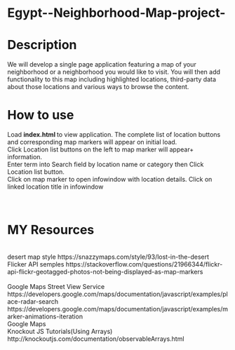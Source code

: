 # Egypt--Neighborhood-Map-project-
<h1>Description</h1>
We will develop a single page application featuring a map of your neighborhood or a neighborhood you would like to visit. You will then add functionality to this map including highlighted locations, third-party data about those locations and various ways to browse the content.
</br>
<h1>How to use</h1>
Load <strong>index.html </strong>to view application. The complete list of location buttons and corresponding map markers will appear on initial load.
<br>
Click Location list buttons on the left to  map marker will appear+ information.
<br>
Enter term into Search field  by location name or category then Click Location list button.
<br>
Click on map marker to open infowindow with location details. Click on linked location title in infowindow 
<br></br>
<br>

<h1>MY  Resources</h1>
</br>
desert map style 
https://snazzymaps.com/style/93/lost-in-the-desert
</br>
Flicker API semples
https://stackoverflow.com/questions/21966344/flickr-api-flickr-geotagged-photos-not-being-displayed-as-map-markers
</br></br>
Google Maps Street View Service
https://developers.google.com/maps/documentation/javascript/examples/place-radar-search
https://developers.google.com/maps/documentation/javascript/examples/marker-animations-iteration

</br>
Google Maps
</br>
Knockout JS Tutorials(Using Arrays)
http://knockoutjs.com/documentation/observableArrays.html
</br>
</br>
